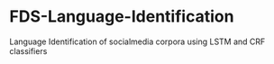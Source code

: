 # FDS-Language-Identification
Language Identification of socialmedia corpora using LSTM and CRF classifiers
